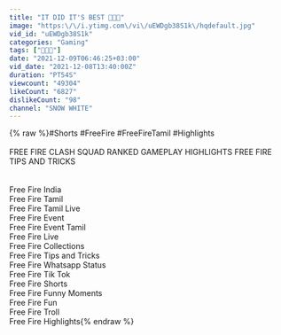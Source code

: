 ```yaml
---
title: "IT DID IT'S BEST 🙂👌🏻"
image: "https:\/\/i.ytimg.com\/vi\/uEWDgb38S1k\/hqdefault.jpg"
vid_id: "uEWDgb38S1k"
categories: "Gaming"
tags: ["🙂👌🏻"]
date: "2021-12-09T06:46:25+03:00"
vid_date: "2021-12-08T13:40:00Z"
duration: "PT54S"
viewcount: "49304"
likeCount: "6827"
dislikeCount: "98"
channel: "SNOW WHITE"
---
```

{% raw %}#Shorts #FreeFire #FreeFireTamil #Highlights<br /><br />FREE FIRE CLASH SQUAD RANKED GAMEPLAY HIGHLIGHTS FREE FIRE TIPS AND TRICKS<br /><br /><br />Free Fire India<br />Free Fire Tamil<br />Free Fire Tamil Live<br />Free Fire Event<br />Free Fire Event Tamil<br />Free Fire Live<br />Free Fire Collections<br />Free Fire Tips and Tricks<br />Free Fire Whatsapp Status<br />Free Fire Tik Tok<br />Free Fire Shorts<br />Free Fire Funny Moments<br />Free Fire Fun <br />Free Fire Troll<br />Free Fire Highlights{% endraw %}
